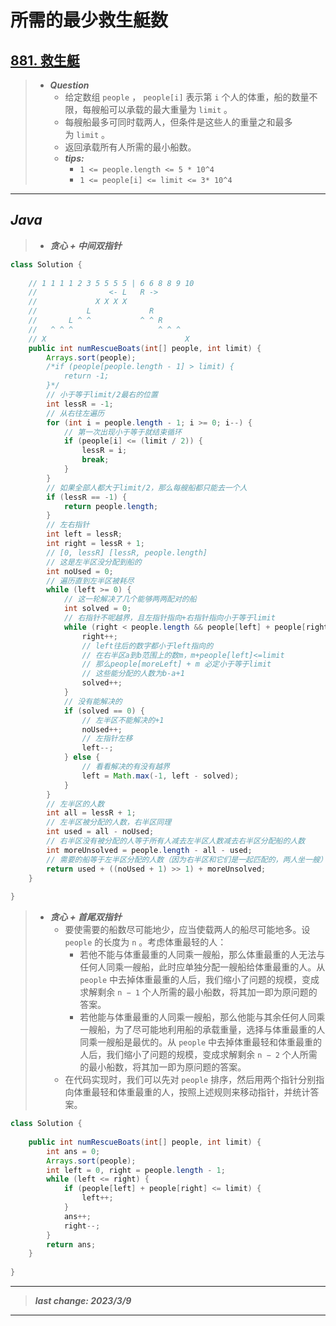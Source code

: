 # 所需的最少救生艇数

## [881. 救生艇](https://leetcode.cn/problems/boats-to-save-people/)

> - ***Question***
>   - 给定数组 `people` ， `people[i]` 表示第 `i` 个人的体重，船的数量不限，每艘船可以承载的最大重量为 `limit` 。
>   - 每艘船最多可同时载两人，但条件是这些人的重量之和最多为 `limit` 。
>   - 返回承载所有人所需的最小船数。
>   - ***tips:***
>     - `1 <= people.length <= 5 * 10^4`
>     - `1 <= people[i] <= limit <= 3* 10^4`

---

## *Java*

> - ***贪心 + 中间双指针***

```java
class Solution {
    
    // 1 1 1 1 2 3 5 5 5 5 | 6 6 8 8 9 10
    //                <- L   R ->
    //             X X X X
    //           L             R
    //       L ^ ^           ^ ^ R
    //   ^ ^ ^                   ^ ^ ^
    // X                               X
    public int numRescueBoats(int[] people, int limit) {
        Arrays.sort(people);
        /*if (people[people.length - 1] > limit) {
            return -1;
        }*/
        // 小于等于limit/2最右的位置
        int lessR = -1;
        // 从右往左遍历
        for (int i = people.length - 1; i >= 0; i--) {
            // 第一次出现小于等于就结束循环
            if (people[i] <= (limit / 2)) {
                lessR = i;
                break;
            }
        }
        // 如果全部人都大于limit/2，那么每艘船都只能去一个人
        if (lessR == -1) {
            return people.length;
        }
        // 左右指针
        int left = lessR;
        int right = lessR + 1;
        // [0, lessR] [lessR, people.length]
        // 这是左半区没分配到船的
        int noUsed = 0;
        // 遍历直到左半区被耗尽
        while (left >= 0) {
            // 这一轮解决了几个能够两两配对的船
            int solved = 0;
            // 右指针不呢越界，且左指针指向+右指针指向小于等于limit
            while (right < people.length && people[left] + people[right] <= limit) {
                right++;
                // left往后的数字都小于left指向的
                // 在右半区a到b范围上的数m，m+people[left]<=limit
                // 那么people[moreLeft] + m 必定小于等于limit
                // 这些能分配的人数为b-a+1
                solved++;
            }
            // 没有能解决的
            if (solved == 0) {
                // 左半区不能解决的+1
                noUsed++;
                // 左指针左移
                left--;
            } else {
                // 看看解决的有没有越界
                left = Math.max(-1, left - solved);
            }
        }
        // 左半区的人数
        int all = lessR + 1;
        // 左半区被分配的人数，右半区同理
        int used = all - noUsed;
        // 右半区没有被分配的人等于所有人减去左半区人数减去右半区分配船的人数
        int moreUnsolved = people.length - all - used;
        // 需要的船等于左半区分配的人数（因为右半区和它们是一起匹配的，两人坐一艘）加上左半区没有船的人（两两一艘，但考虑到奇数的情况要向上取整）再加上右半区没船的（自己一艘）
        return used + ((noUsed + 1) >> 1) + moreUnsolved;
    }
    
}
```

> - ***贪心 + 首尾双指针***
>   - 要使需要的船数尽可能地少，应当使载两人的船尽可能地多。设 `people` 的长度为 `n` 。考虑体重最轻的人：
>     - 若他不能与体重最重的人同乘一艘船，那么体重最重的人无法与任何人同乘一艘船，此时应单独分配一艘船给体重最重的人。从 `people` 中去掉体重最重的人后，我们缩小了问题的规模，变成求解剩余 `n − 1` 个人所需的最小船数，将其加一即为原问题的答案。
>     - 若他能与体重最重的人同乘一艘船，那么他能与其余任何人同乘一艘船，为了尽可能地利用船的承载重量，选择与体重最重的人同乘一艘船是最优的。从 `people` 中去掉体重最轻和体重最重的人后，我们缩小了问题的规模，变成求解剩余 `n − 2` 个人所需的最小船数，将其加一即为原问题的答案。
>   - 在代码实现时，我们可以先对 `people` 排序，然后用两个指针分别指向体重最轻和体重最重的人，按照上述规则来移动指针，并统计答案。

```java
class Solution {
    
    public int numRescueBoats(int[] people, int limit) {
        int ans = 0;
        Arrays.sort(people);
        int left = 0, right = people.length - 1;
        while (left <= right) {
            if (people[left] + people[right] <= limit) {
                left++;
            }
            ans++;
            right--;
        }
        return ans;
    }
    
}
```

---

> ***last change: 2023/3/9***

---
